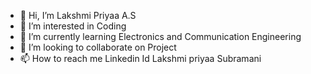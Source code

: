 - 👋 Hi, I’m Lakshmi Priyaa A.S
- 👀 I’m interested in  Coding 
- 🌱 I’m currently learning  Electronics and Communication Engineering 
- 💞️ I’m looking to collaborate on  Project 
- 📫 How to reach me Linkedin Id Lakshmi priyaa Subramani  

<!---
L-2006lp/L-2006lp is a ✨ special ✨ repository because its `README.md` (this file) appears on your GitHub profile.
You can click the Preview link to take a look at your changes.
--->
